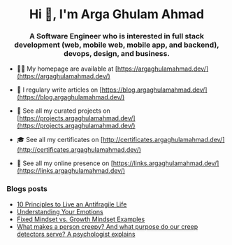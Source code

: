 <h1 align="center">Hi 👋, I'm Arga Ghulam Ahmad</h1>
<h3 align="center">A Software Engineer who is interested in full stack development (web, mobile web, mobile app, and backend), devops, design, and business.</h3>

- 👨‍💻 My homepage are available at [https://argaghulamahmad.dev/](https://argaghulamahmad.dev/)

- 📝 I regulary write articles on [https://blog.argaghulamahmad.dev/](https://blog.argaghulamahmad.dev/)

- 🚧 See all my curated projects on [https://projects.argaghulamahmad.dev/](https://projects.argaghulamahmad.dev/)

- 🎓 See all my certificates on [http://certificates.argaghulamahmad.dev/](http://certificates.argaghulamahmad.dev/)

- 🔗 See all my online presence on [https://links.argaghulamahmad.dev/](https://links.argaghulamahmad.dev/)

### Blogs posts
<!-- BLOG-POST-LIST:START -->
- [10 Principles to Live an Antifragile Life](https://blog.argaghulamahmad.dev/2021/10/28/10-principles-to-live-an-antifragile-life/)
- [Understanding Your Emotions](https://blog.argaghulamahmad.dev/2021/10/28/understanding-your-emotions/)
- [Fixed Mindset vs. Growth Mindset Examples](https://blog.argaghulamahmad.dev/2021/10/28/fixed-mindset-vs-growth-mindset-examples/)
- [What makes a person creepy? And what purpose do our creep detectors serve? A psychologist explains](https://blog.argaghulamahmad.dev/2021/10/28/what-makes-a-person-creepy-and-what-purpose-do-our-creep-detectors-serve-a-psychologist-explains/)
<!-- BLOG-POST-LIST:END -->

